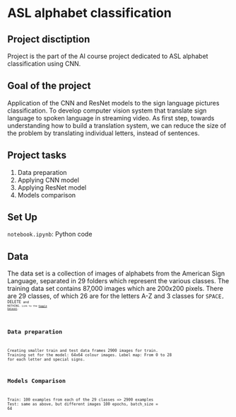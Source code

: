 # ASL alphabet classification
## Project disctiption
Project is the part of the AI course project dedicated to ASL alphabet classification using CNN.

## Goal of the project
Application of the CNN and ResNet models to the sign language pictures classification. To develop computer vision system that translate sign language to spoken language in streaming video. As first step, towards understanding how to build a translation system, we can reduce the size of the problem by translating individual letters, instead of sentences.

## Project tasks
1. Data preparation
2. Applying CNN model 
3. Applying ResNet model
3. Models comparison

 ## Set Up 
<code>notebook.ipynb</code>: Python code 
 
 ## Data 
The data set is a collection of images of alphabets from the American Sign Language, separated in 29 folders which represent the various classes. The training data
set contains 87,000 images which are 200x200 pixels. There are 29 classes, of which 26 are for the letters A-Z and 3 classes for <code>SPACE<code>, <code>DELETE<code> and <code>NOTHING<code>. Link to the [Kaggle Dataset](https://www.kaggle.com/grassknoted/asl-alphabet).

## Data preparation
Creating smaller train and test data frames 2900 images for train. Training set for the model: 64x64 colour images. Lebel map: From 0 to 28 for each
letter and special signs.

## Models Comparison
Train: 100 examples from each of the 29 classes => 2900 examples
Test: same as above, but different images 100 epochs, batch_size = 64
